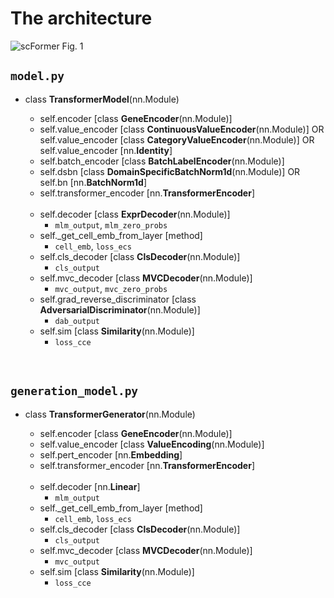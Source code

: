 # The architecture

![scFormer Fig. 1](https://www.biorxiv.org/content/biorxiv/early/2022/11/22/2022.11.20.517285/F1.large.jpg)
<br>

## `model.py`

- class **TransformerModel**(nn.Module)

	- self.encoder [class **GeneEncoder**(nn.Module)]
	- self.value_encoder [class **ContinuousValueEncoder**(nn.Module)] OR self.value_encoder [class **CategoryValueEncoder**(nn.Module)] OR self.value_encoder [nn.**Identity**]
	- self.batch_encoder [class **BatchLabelEncoder**(nn.Module)]
	- self.dsbn [class **DomainSpecificBatchNorm1d**(nn.Module)] OR self.bn [nn.**BatchNorm1d**]
	- self.transformer_encoder [nn.**TransformerEncoder**]

	<br>

	- self.decoder [class **ExprDecoder**(nn.Module)]
		- `mlm_output`, `mlm_zero_probs`
	- self._get_cell_emb_from_layer [method]
		- `cell_emb`, `loss_ecs`
	- self.cls_decoder [class **ClsDecoder**(nn.Module)]
		- `cls_output`
	- self.mvc_decoder [class **MVCDecoder**(nn.Module)]
		- `mvc_output`, `mvc_zero_probs`
	- self.grad_reverse_discriminator [class **AdversarialDiscriminator**(nn.Module)]
		- `dab_output`
	- self.sim [class **Similarity**(nn.Module)]
		- `loss_cce`

<br>

## `generation_model.py`

- class **TransformerGenerator**(nn.Module)

	- self.encoder [class **GeneEncoder**(nn.Module)]
	- self.value_encoder [class **ValueEncoding**(nn.Module)]
	- self.pert_encoder [nn.**Embedding**]
	- self.transformer_encoder [nn.**TransformerEncoder**]

	<br>

	- self.decoder [nn.**Linear**]
		- `mlm_output`
	- self._get_cell_emb_from_layer [method]
		- `cell_emb`, `loss_ecs`
	- self.cls_decoder [class **ClsDecoder**(nn.Module)]
		- `cls_output`
	- self.mvc_decoder [class **MVCDecoder**(nn.Module)]
		- `mvc_output`
	- self.sim [class **Similarity**(nn.Module)]
		- `loss_cce`

<br>

